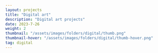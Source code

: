 ```yaml
---
layout: projects
title: "Digital art"
description: "Digital art projects"
date: 2023-7-26
weight: 2
thumbnail: "/assets/images/folders/digital/thumb.png"
thumbnail-hover: "/assets/images/folders/digital/thumb-hover.png"
tag: digital
---
```

